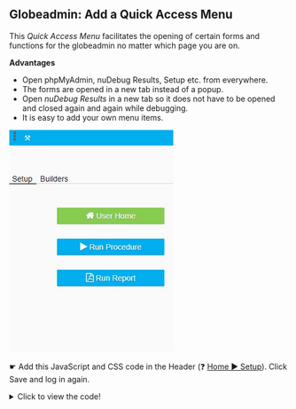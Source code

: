 ## Globeadmin: Add a Quick Access Menu

This *Quick Access Menu* facilitates the opening of certain forms and functions for the globeadmin no matter which page you are on.

**Advantages**
* Open phpMyAdmin, nuDebug Results, Setup etc. from everywhere.
* The forms are opened in a new tab instead of a popup.
* Open *nuDebug Results* in a new tab so it does not have to be opened and closed again and again while debugging.
* It is easy to add your own menu items.

<p align="left">
  <img src="screenshots/quickAccessMenu.gif">
</p>


☛  Add this JavaScript and CSS code in the Header (❓ [Home ► Setup](/common/setup_header.gif)). Click Save and log in again.

<details>
  <summary>Click to view the code!</summary>
  
```javascript
var quickAccessMenu = `<div class="dropdown">
  <button class="dropbtn"> ⚒ </button>
  <div class="dropdown-content">
      <a id="dropDebug" title="Debug" href="#" onclick="nuForm('nudebug','','','',2);return false;">Debug</a>
	  <a id="dropDB" title="Database" href="#" onclick="window.open('nupmalogin.php?sessid='+window.nuSESSION);return false;">Database</a>  
      <a id="dropSetup" title="Setup" href="#" onclick="nuForm('nusetup','1','','',2); return false;">Setup</a>
      <hr class="dropdown-divider">  
      <a id="dropFormCurrent" title="View Form Properties" href="#" onclick="nuForm('nuform',window.nuFORM.getCurrent().form_id,'','',2);return false;">Form Properties</a>
      <a id="dropObjectsCurrent" title="Browse Form Objects" href="#" onclick="nuForm('nuobject','',window.nuFORM.getCurrent().form_id,'',2);return false;">Form Objects</a>
      <a id="dropFormAll" title="Browse all Forms" href="#" onclick="nuForm('nuform','','','',2);return false;">All Forms</a>
      <a id="dropObjectsAll" title="Browse all Objects" href="#" onclick="nuForm('nuobject','','','',2);return false;">All Objects</a>
      <hr class="dropdown-divider">  
      <a id="dropCloner" title="Cloner" href="#" onclick="openCloner();return false;">Cloner</a>      
      <a id="dropDuplicateForm" title="Duplicate Form" href="#" onclick="duplicateForm();return false;">Duplicate Form</a>      
      <hr class="dropdown-divider">  
      <a id="dropLogout" title="Logout" href="#" onclick="nuLogout();return false;">Logout</a>
  </div>
</div>`;

function duplicateForm() {
    r = nuFormType() == 'edit' ? "-1" : "";
    nuForm(window.nuFORM.getCurrent().form_id, r, '', '', 2);
}

function openCloner() {
    nuPopup('5f9aaac95b3fa9a', '-1', '');
}
function create(htmlStr) {
    var df = document.createDocumentFragment()
        , temp = document.createElement('div');
    temp.innerHTML = htmlStr;
    while (temp.firstChild) {
        df.appendChild(temp.firstChild);
    }
    return df;
}

function addquickAccessMenu() {

    if (global_access) {
        var fragment = create(quickAccessMenu);
        if (window.nuFORM.breadcrumbs.length == 1) {
            var options = $('#nuBreadcrumbHolder').find("[id$=nuOptions]");
            $(fragment).insertAfter(options);
        } else {
            $(fragment).insertBefore("#nuBreadcrumb0");
        }
    }

}

function setTabTitle(prefix) {
    var t = window.nuFORM.getProperty('title');
    if (t == "") {
        t = "Properties";
    }
    prefix = (typeof prefix === "undefined") ? "" : prefix + " - ";
    //  document.title = prefix + t;
}

function nuOnLoad() {

    addquickAccessMenu();

    setTabTitle("MyCars");

}

</script>

<style>

/* Start Menu Dropdown */

.dropbtn {
    background-color: #00adef; 
    color: #FFF;
    padding: 0px;
    padding-left: 5px;
    margin-right:15px;
    font-size: 14px;
    border: none;
    cursor: pointer;
}

.dropdown {
    position: relative;
    display: inline-block;   
}

.dropdown-content {
    display: none;
    position: absolute;    
    background-color: #fefefe;
    min-width: 250px;
    box-shadow: 0 2px 3px rgba(10,10,10,.1),0 0 0 1px rgba(10,10,10,.1);
    z-index: 999;
    white-space: nowrap;
    border-radius: 4px;
}

.dropdown-content a {
    color: black;
    padding: 5px 16px;
    text-decoration: none;
    font-size: 15px;
    line-height: 1.0;
    font-family:Helvetica;
    display: block;
}

.dropdown-content a:hover {
    background-color: #3572b0;
    color: #FFF;
}

.dropdown:hover .dropdown-content {
    display: block;
}

.dropdown-divider {
    background-color: #dbdbdb;
    border: none;
    display: block;
    height: 1px;
    margin: .5rem 0
}

.dropdown:hover .dropbtn {
    color: #d80147;
    background-color:#00adef;
}

</style>

 ```
</details>

